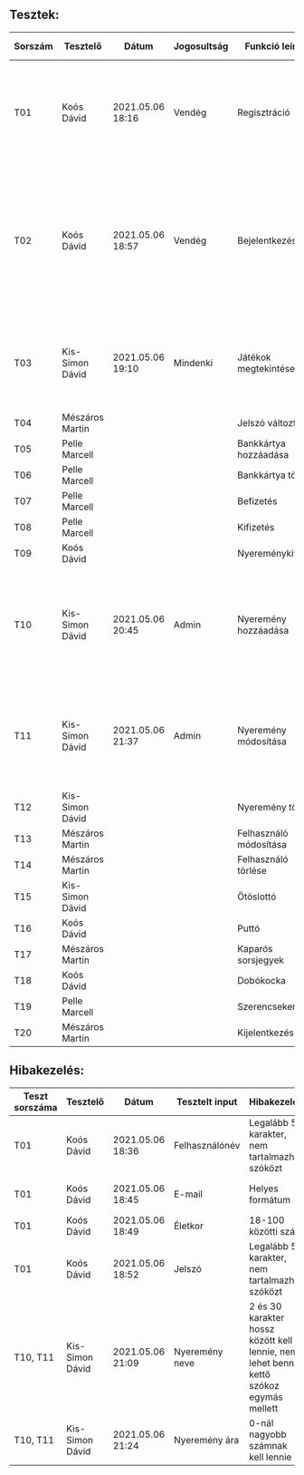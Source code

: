 ## Tesztek:

|  Sorszám | Tesztelő | Dátum | Jogosultság | Funkció leírása | Vizsgálat részletes leírása | Elvárt eredmény | Eredmény  
|----------|----------|-------|-------------|-----------------|-----------------------------|-----------------|---------
| T01 | Koós Dávid | 2021.05.06 18:16 | Vendég | Regisztráció | A regisztrációs formba felveszem az adatokat, majd az adatbázisban ellenőrzöm, hogy bekerültek-e az adatok | Megjelennek az adatbázisban a formban megadott adatok | Minden megadott adat bekerül az adatbázisba, automatikusan generált azonosítókkal és titkosított jelszóval.
| T02 | Koós Dávid | 2021.05.06 18:57 | Vendég | Bejelentkezés | A bejelentkező formba felveszem az adatokat, megpróbálok bejelentkezni, amennyiben sikerült ellenőrzöm az adatbázisban, hogy valóban létezik ilyen felhasználó | Csak olyan adatokkal tudunk belépni, amik benne vannak az adatbázisban | Csak akkor sikeres a belépés, ha az adatbázis tartalmazza a megadott adatokat.
| T03 | Kis-Simon Dávid | 2021.05.06 19:10 | Mindenki | Játékok megtekintése | Navbar-on lévő játékok megtekintése | Mindenki számára megjelennek, de a vendég a rákattintásnál csak a játékszabályokat látja. | A vendég is megtekintheti a játékokat, de csak a szabályokat látja, mindenki más játszani is tud.
| T04 | Mészáros Martin | | | Jelszó változtatás | | | 
| T05 | Pelle Marcell | | | Bankkártya hozzáadása | | | 
| T06 | Pelle Marcell | | | Bankkártya törlése | | | 
| T07 | Pelle Marcell | | | Befizetés | | | 
| T08 | Pelle Marcell | | | Kifizetés | | | 
| T09 | Koós Dávid | | | Nyereménykiváltás | | | 
| T10 | Kis-Simon Dávid | 2021.05.06 20:45 | Admin | Nyeremény hozzáadása | A formon megadott adatokkal hozzáadok egy elemet a nyereményekhez. | A formon megadott adatokkal megjelenik egy rekord az adatbázisban, és a nyeremények kilistázásánál is megjelenik. | A megfelelő adatokkal megjelennek az adatbázisban, és a kilistázott elemek között is.
| T11 | Kis-Simon Dávid | 2021.05.06 21:37 | Admin | Nyeremény módosítása | Egy adott nyeremény adatait változtatom. | A nyeremény adatai megváltoznak az adatbázisban és a kilistázott elemek között is a kívánt értékekre. | A módosított nyeremény adatai megváltoztak az adatbázisban és a listázott elemek között is.
| T12 | Kis-Simon Dávid | | | Nyeremény törlése | | | 
| T13 | Mészáros Martin | | | Felhasználó módosítása | | | 
| T14 | Mészáros Martin | | | Felhasználó törlése | | | 
| T15 | Kis-Simon Dávid | | | Ötöslottó | | | 
| T16 | Koós Dávid | | | Puttó | | | 
| T17 | Mészáros Martin | | | Kaparós sorsjegyek | | | 
| T18 | Koós Dávid | | | Dobókocka | | | 
| T19 | Pelle Marcell | | | Szerencsekerék | | | 
| T20 | Mészáros Martin | | | Kijelentkezés | | | 


## Hibakezelés:

| Teszt sorszáma | Tesztelő | Dátum | Tesztelt input | Hibakezelés | Tesztelt adatok | Elfogadott adatok | Elutasított adatok
|----------------|----------|-------|----------------|-------------|-----------------|-------------------|-------------------
| T01 | Koós Dávid | 2021.05.06 18:36 | Felhasználónév | Legalább 5 karakter, nem tartalmazhat szóközt | u ser, user, user1 | user1 | user, u ser
| T01 | Koós Dávid | 2021.05.06 18:45 | E-mail | Helyes formátum | email, email@email, email.com, email@email., @email.com, email@email.com | email@email.com | email, email@email, email.com, email@email., @email.com 
| T01 | Koós Dávid | 2021.05.06 18:49 | Életkor | 18-100 közötti szám | húsz, 17, 18, 100, 101 | 18,100 | húsz, 17, 101
| T01 | Koós Dávid | 2021.05.06 18:52 | Jelszó | Legalább 5 karakter, nem tartalmazhat szóközt | 12345, jel szo, jelszo | jelszo | 12345, jel szo
| T10, T11 | Kis-Simon Dávid | 2021.05.06 21:09 | Nyeremény neve | 2 és 30 karakter hossz között kell lennie, nem lehet benne kettő szókoz egymás mellett | a, as, asd, nyere meny, nyere  meny(2 szóköz), 012345678901234567890123456789, 0123456789012345678901234567890 | as, asd, nyere meny, 012345678901234567890123456789 | a, nyere  meny(2 szóköz), 0123456789012345678901234567890
| T10, T11 | Kis-Simon Dávid | 2021.05.06 21:24 | Nyeremény ára | 0-nál nagyobb számnak kell lennie | asd, -10, 0, 3 10, 20 | 20 | asd, -10, 0, 3 10
